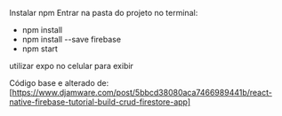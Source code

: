 Instalar npm
Entrar na pasta do projeto
no terminal:

- npm install
- npm install --save firebase
- npm start

utilizar expo no celular para exibir


Código base e alterado de: [https://www.djamware.com/post/5bbcd38080aca7466989441b/react-native-firebase-tutorial-build-crud-firestore-app]


